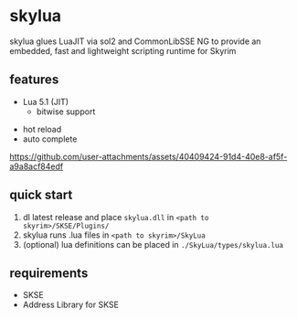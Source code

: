 # skylua

skylua glues LuaJIT via sol2 and CommonLibSSE NG to provide an embedded, fast and lightweight scripting runtime for Skyrim

## features

* Lua 5.1 (JIT)
  * bitwise support
- hot reload
- auto complete

https://github.com/user-attachments/assets/40409424-91d4-40e8-af5f-a9a8acf84edf

## quick start

1. dl latest release and place `skylua.dll` in `<path to skyrim>/SKSE/Plugins/`
2. skylua runs .lua files in `<path to skyrim>/SkyLua`
3. (optional) lua definitions can be placed in `./SkyLua/types/skylua.lua`

## requirements

- SKSE
- Address Library for SKSE
